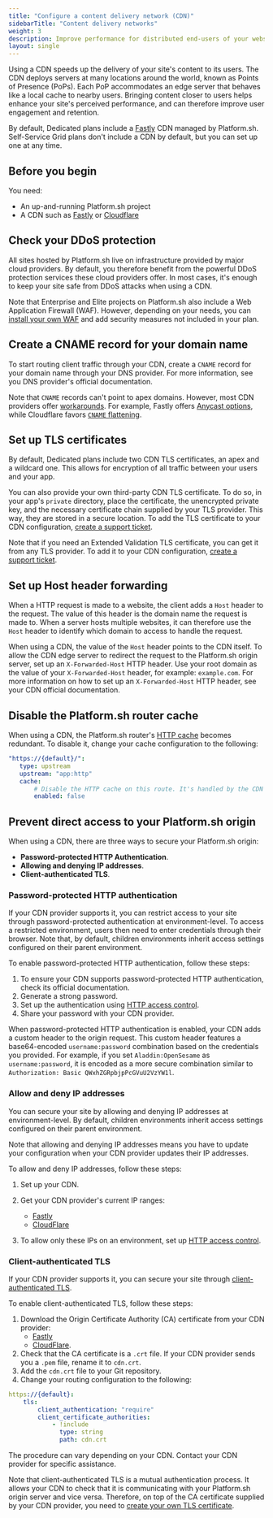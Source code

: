 ```yaml
---
title: "Configure a content delivery network (CDN)"
sidebarTitle: "Content delivery networks"
weight: 3
description: Improve performance for distributed end-users of your website with a content delivery network (CDN).
layout: single
---
```

 
Using a CDN speeds up the delivery of your site's content to its users.
The CDN deploys servers at many locations around the world, known as Points of Presence (PoPs).
Each PoP accommodates an edge server that behaves like a local cache to nearby users.
Bringing content closer to users helps enhance your site's perceived performance,
and can therefore improve user engagement and retention.
 
By default, Dedicated plans include a [Fastly](./fastly.md) CDN managed by Platform.sh.
Self-Service Grid plans don't include a CDN by default, but you can set up one at any time.

## Before you begin

You need:

- An up-and-running Platform.sh project
- A CDN such as [Fastly](./fastly.md) or [Cloudflare](./cloudflare.md)

## Check your DDoS protection

All sites hosted by Platform.sh live on infrastructure provided by major cloud providers.
By default, you therefore benefit from the powerful DDoS protection services these cloud providers offer.
In most cases, it's enough to keep your site safe from DDoS attacks when using a CDN.

Note that Enterprise and Elite projects on Platform.sh also include a Web Application Firewall (WAF).
However, depending on your needs, you can [install your own WAF](../../security/waf.md) 
and add security measures not included in your plan.  

## Create a CNAME record for your domain name

To start routing client traffic through your CDN,
create a `CNAME` record for your domain name through your DNS provider.
For more information, see you DNS provider's official documentation.

Note that `CNAME` records can't point to apex domains.
However, most CDN providers offer [workarounds](../steps/dns.md#handling-apex-domains). 
For example, Fastly offers [Anycast options](https://docs.fastly.com/en/guides/using-fastly-with-apex-domains), 
while Cloudflare favors [`CNAME` flattening](https://developers.cloudflare.com/dns/additional-options/cname-flattening/).

## Set up TLS certificates

By default, Dedicated plans include two CDN TLS certificates, an apex and a wildcard one.
This allows for encryption of all traffic between your users and your app. 

You can also provide your own third-party CDN TLS certificate.
To do so, in your app's `private` directory,
place the certificate, the unencrypted private key, 
and the necessary certificate chain supplied by your TLS provider. 
This way, they are stored in a secure location. 
To add the TLS certificate to your CDN configuration, 
[create a support ticket](../../overview/get-support.md#create-a-support-ticket).

Note that if you need an Extended Validation TLS certificate, you can get it from any TLS provider. 
To add it to your CDN configuration, [create a support ticket](../../overview/get-support.md#create-a-support-ticket).

## Set up Host header forwarding

When a HTTP request is made to a website, the client adds a `Host` header to the request. 
The value of this header is the domain name the request is made to. 
When a server hosts multiple websites, 
it can therefore use the `Host` header to identify which domain to access to handle the request.

When using a CDN, the value of the `Host` header points to the CDN itself. 
To allow the CDN edge server to redirect the request to the Platform.sh origin server,
set up an `X-Forwarded-Host` HTTP header. 
Use your root domain as the value of your `X-Forwarded-Host` header, 
for example: `example.com`.
For more information on how to set up an `X-Forwarded-Host` HTTP header, 
see your CDN official documentation.

## Disable the Platform.sh router cache
 
When using a CDN, the Platform.sh router's [HTTP cache](../../define-routes/cache.md) becomes redundant.
To disable it, change your cache configuration to the following:
 
```yaml {location=".platform/routes.yaml"}
"https://{default}/":
   type: upstream
   upstream: "app:http"
   cache:
       # Disable the HTTP cache on this route. It's handled by the CDN instead.
       enabled: false
```
 
## Prevent direct access to your Platform.sh origin
 
When using a CDN, there are three ways to secure your Platform.sh origin:
 
- **Password-protected HTTP Authentication**.
- **Allowing and denying IP addresses**.
- **Client-authenticated TLS**.
 
### Password-protected HTTP authentication
 
If your CDN provider supports it, you can restrict access to your site 
through password-protected authentication at environment-level.
To access a restricted environment, users then need to enter credentials through their browser.
Note that, by default, children environments inherit access settings configured on their parent environment.

To enable password-protected HTTP authentication, 
follow these steps:
 
1. To ensure your CDN supports password-protected HTTP authentication, 
   check its official documentation.
2. Generate a strong password.
3. Set up the authentication using [HTTP access control](../../environments/http-access-control.md#use-a-username-and-password).
4. Share your password with your CDN provider.

When password-protected HTTP authentication is enabled,
your CDN adds a custom header to the origin request.
This custom header features a base64-encoded `username:password` combination based on the credentials you provided.
For example, if you set `Aladdin:OpenSesame` as `username:password`, 
it is encoded as a more secure combination similar to `Authorization: Basic QWxhZGRpbjpPcGVuU2VzYW1l`.
 
### Allow and deny IP addresses
 
You can secure your site by allowing and denying IP addresses at environment-level.
By default, children environments inherit access settings configured on their parent environment.
 
Note that allowing and denying IP addresses means you have to update your configuration 
when your CDN provider updates their IP addresses.
 
To allow and deny IP addresses, follow these steps:
 
1. Set up your CDN.
2. Get your CDN provider's current IP ranges:
   - [Fastly](https://docs.fastly.com/en/guides/accessing-fastlys-ip-ranges) 
   - [CloudFlare](https://www.cloudflare.com/ips/)
 
3. To allow only these IPs on an environment, 
   set up [HTTP access control](../../environments/http-access-control.md#filter-ip-addresses).
 
### Client-authenticated TLS
 
If your CDN provider supports it, 
you can secure your site through [client-authenticated TLS](../../define-routes/https.md#client-authenticated-tls).

To enable client-authenticated TLS, follow these steps:
 
1. Download the Origin Certificate Authority (CA) certificate from your CDN provider:
   - [Fastly](https://docs.fastly.com/products/waf-tuning-plus-package#authenticated-tls-to-origin)
   - [CloudFlare](https://developers.cloudflare.com/ssl/origin-configuration/authenticated-origin-pull/set-up/#zone-level--cloudflare-certificate).
2. Check that the CA certificate is a `.crt` file.
   If your CDN provider sends you a `.pem` file, rename it to `cdn.crt`.
3. Add the `cdn.crt` file to your Git repository.
4. Change your routing configuration to the following:

  ```yaml {location=".platform/routes.yaml"}
  https://{default}:
      tls:
          client_authentication: "require"
          client_certificate_authorities:
              - !include
                type: string
                path: cdn.crt
  ```

The procedure can vary depending on your CDN.
Contact your CDN provider for specific assistance.

Note that client-authenticated TLS is a mutual authentication process.
It allows your CDN to check that it is communicating with your Platform.sh origin server
and vice versa.
Therefore, on top of the CA certificate supplied by your CDN provider,
you need to [create your own TLS certificate](../../define-routes/https.md#lets-encrypt).